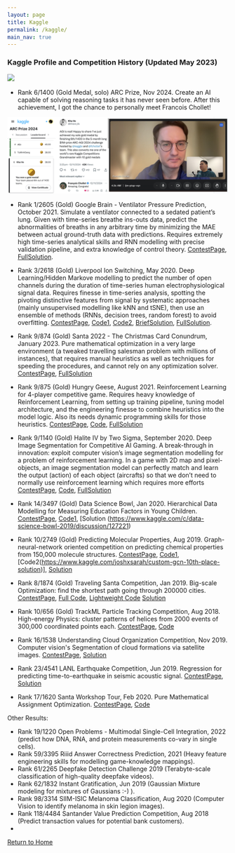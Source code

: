 ```yaml
---
layout: page
title: Kaggle
permalink: /kaggle/
main_nav: true
---
```


### Kaggle Profile and Competition History (Updated May 2023)
<div class="imgcap">
<img src="/images/kaggleprofilemay23.png">
</div>  

* Rank 6/1400 (Gold Medal, solo) ARC Prize, Nov 2024. 
Create an AI capable of solving reasoning tasks it has never seen before. After this achievement, I got the chance to personally meet Francois Chollet!
<div class="imgcap">
<img src="/images/chollet_kha.png">
</div>  


* Rank 1/2605 (Gold) Google Brain - Ventilator Pressure Prediction, October 2021. 
Simulate a ventilator connected to a sedated patient’s lung. Given with time-series breathe ins-outs data, predict the abnormalities of breaths in any arbitrary time by minimizing the MAE between actual ground-truth data with predictions. Requires extremely high time-series analytical skills and RNN modelling with precise validation pipeline, and extra knowledge of control theory.
[ContestPage](https://www.kaggle.com/c/ventilator-pressure-prediction/leaderboard), [FullSolution](https://towardsdatascience.com/winning-the-kaggle-google-brain-ventilator-pressure-prediction-2d4c90d831ec).  


* Rank 3/2618 (Gold) Liverpool Ion Switching, May 2020. 
Deep Learning/Hidden Markove modelling to predict the number of open channels during the duration of time-series human electrophysiological signal data. Requires finesse in time-series analysis, spotting the pivoting distinctive features from signal by systematic approaches (mainly unsupervised modelling like kNN and tSNE), then use an ensemble of methods (RNNs, decision trees, random forest) to avoid overfitting.
[ContestPage](https://www.kaggle.com/c/liverpool-ion-switching/leaderboard), [Code1](https://www.kaggle.com/khahuras/1st-place-non-leak-solution), [Code2](https://github.com/GillesVandewiele/Liverpool-Ion-Switching), [BriefSolution](https://www.kaggle.com/c/liverpool-ion-switching/discussion/153734), [FullSolution](https://medium.com/@gillesvandewiele/334fab86fc85).  


* Rank 9/874 (Gold) Santa 2022 - The Christmas Card Conundrum, January 2023.
Pure mathematical optimization in a very large environment (a tweaked travelling salesman problem with millions of instances), that requires manual heuristics as well as techniques for speeding the procedures, and cannot rely on any optimization solver.
[ContestPage](https://www.kaggle.com/competitions/santa-2022/leaderboard), [FullSolution](https://www.kaggle.com/competitions/santa-2022/discussion/379150)  


* Rank 9/875 (Gold) Hungry Geese, August 2021. 
Reinforcement Learning for 4-player competitive game. Requires heavy knowledge of Reinforcement Learning, from setting up training pipeline, tuning model architecture, and the engineering finesse to combine heuristics into the model logic. Also its needs dynamic programming skills for those heuristics.
[ContestPage](https://www.kaggle.com/c/hungry-geese/leaderboard), [Code](https://github.com/digitalspecialists/hungrygeese), [FullSolution](https://www.kaggle.com/c/hungry-geese/discussion/255931)  


* Rank 9/1140 (Gold) Halite IV by Two Sigma, September 2020. 
Deep Image Segmentation for Competitive AI Gaming. A break-through in innovation: exploit computer vision’s image segmentation modelling for a problem of reinforcement learning. In a game with 2D map and pixel-objects, an image segmentation model can perfectly match and learn the output (action) of each object (aircrafts) so that we don’t need to normally use reinforcement learning which requires more efforts
[ContestPage](https://www.kaggle.com/c/halite/leaderboard), [Code](https://github.com/digitalspecialists/halite4), [FullSolution](https://www.kaggle.com/c/halite/discussion/183312)  


* Rank 14/3497 (Gold) Data Science Bowl, Jan 2020. Hierarchical Data Modelling for Measuring Education Factors in Young Children.
[ContestPage](https://www.kaggle.com/c/data-science-bowl-2019/leaderboard), [Code1](https://www.kaggle.com/khahuras/bowl-2201-a), [Solution (https://www.kaggle.com/c/data-science-bowl-2019/discussion/127221)  


* Rank 10/2749 (Gold) Predicting Molecular Properties, Aug 2019. Graph-neural-network oriented competition on predicting chemical properties from 150,000 molecule structures. 
[ContestPage](https://www.kaggle.com/c/champs-scalar-coupling/leaderboard), [Code1](https://www.kaggle.com/petersk20/schnet-10th-place-solution), [Code2(https://www.kaggle.com/joshxsarah/custom-gcn-10th-place-solution)], [Solution](https://www.kaggle.com/c/champs-scalar-coupling/discussion/106271#latest-613221)  


* Rank 8/1874 (Gold) Traveling Santa Competition, Jan 2019. Big-scale Optimization: find the shortest path going through 200000 cities.
[ContestPage](https://www.kaggle.com/c/traveling-santa-2018-prime-paths/overview), [Full Code](https://github.com/voanhkha/Traveling-Santa-2018-Kaggle), [Lightweight Code](https://www.kaggle.com/khahuras/super-fast-cumsum-trick-8th-place-demo-solution) [Solution](https://www.kaggle.com/c/traveling-santa-2018-prime-paths/discussion/77257#latest-459837)  


* Rank 10/656 (Gold) TrackML Particle Tracking Competition, Aug 2018. High-energy Physics: cluster patterns of helices from 2000 events of 300,000 coordinated points each.
[ContestPage](https://www.kaggle.com/c/trackml-particle-identification/leaderboard), [Code](https://www.kaggle.com/khahuras/0-53x-clustering-using-hough-features-basic)  


* Rank 16/1538 Understanding Cloud Organization Competition, Nov 2019. Computer vision's Segmentation of cloud formations via satellite images. 
[ContestPage](https://www.kaggle.com/c/understanding_cloud_organization/leaderboard), [Solution](https://www.kaggle.com/c/understanding_cloud_organization/discussion/118065#latest-680911)  


* Rank 23/4541 LANL Earthquake Competition, Jun 2019. Regression for predicting time-to-earthquake in seismic acoustic signal.
[ContestPage](https://www.kaggle.com/c/LANL-Earthquake-Prediction/leaderboard), [Solution](https://www.kaggle.com/c/LANL-Earthquake-Prediction/discussion/94446#latest-544510)  


* Rank 17/1620 Santa Workshop Tour, Feb 2020. Pure Mathematical Assignment Optimization.
[ContestPage](https://www.kaggle.com/c/santa-workshop-tour-2019/leaderboard), [Code](https://github.com/voanhkha/Santa_Workshop_Tour_2019)  


Other Results: 
- Rank 19/1220 Open Problems - Multimodal Single-Cell Integration, 2022 (predict how DNA, RNA, and protein measurements co-vary in single cells).  
- Rank 59/3395 Riiid Answer Correctness Prediction, 2021 (Heavy feature engineering skills for modelling game-knowledge mappings).  
- Rank 61/2265 Deepfake Detection Challenge 2019 (Terabyte-scale classification of high-quality deepfake videos).  
- Rank 62/1832 Instant Gratification, Jun 2019 (Gaussian Mixture modeling for mixtures of Gaussians :-) ).  
- Rank 98/3314 SIIM-ISIC Melanoma Classification, Aug 2020 (Computer Vision to identify melanoma in skin legion images).  
- Rank 118/4484 Santander Value Prediction Competition, Aug 2018 (Predict transaction values for potential bank customers).
- 

[Return to Home](voanhkha.github.io)
